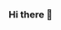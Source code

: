 ### Hi there 👋

<!--
**baijiangLai/baijiangLai** is a ✨ _special_ ✨ repository because its `README.md` (this file) appears on your GitHub profile.

Here are some ideas to get you started:

- 🔭 I’m currently working on ...
- 🌱 I’m currently learning ...
- 👯 I’m looking to collaborate on ...
- 🤔 I’m looking for help with ...
- 💬 Ask me about ...
- 📫 How to reach me: ...
- 😄 Pronouns: ...
- ⚡ Fun fact: ...

![all-smile's GitHub stats](https://github-readme-stats.vercel.app/api?username=all-smile&show_icons=true&theme=tokyonight)
![Visitor Count](https://profile-counter.glitch.me/all-smile/count.svg)
![Top Langs](https://github-readme-stats.vercel.app/api/top-langs/?username=all-smile&layout=compact&theme=tokyonight)
https://badgen.net/badge/:subject/:status/:color?icon=github
                   ──┬──  ───┬───  ──┬───  ──┬── ────┬──────
                     │       │       │       │       └─ Options (label, list, icon, color)
                     │       │       │       │
                     │      TEXT    TEXT    RGB / COLOR_NAME ( optional )
                     │
                  "badge" - default (static) badge generator
                  
eg: https://badgen.net/badge/Swift/4.2/orange
-->
